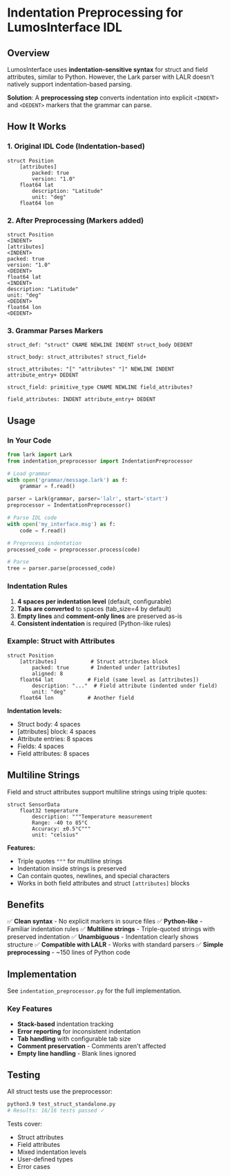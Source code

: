# Indentation Preprocessing for LumosInterface IDL

## Overview

LumosInterface uses **indentation-sensitive syntax** for struct and field attributes, similar to Python. However, the Lark parser with LALR doesn't natively support indentation-based parsing.

**Solution**: A **preprocessing step** converts indentation into explicit `<INDENT>` and `<DEDENT>` markers that the grammar can parse.

## How It Works

### 1. Original IDL Code (Indentation-based)

```
struct Position
    [attributes]
        packed: true
        version: "1.0"
    float64 lat
        description: "Latitude"
        unit: "deg"
    float64 lon
```

### 2. After Preprocessing (Markers added)

```
struct Position
<INDENT>
[attributes]
<INDENT>
packed: true
version: "1.0"
<DEDENT>
float64 lat
<INDENT>
description: "Latitude"
unit: "deg"
<DEDENT>
float64 lon
<DEDENT>
```

### 3. Grammar Parses Markers

```lark
struct_def: "struct" CNAME NEWLINE INDENT struct_body DEDENT

struct_body: struct_attributes? struct_field+

struct_attributes: "[" "attributes" "]" NEWLINE INDENT attribute_entry+ DEDENT

struct_field: primitive_type CNAME NEWLINE field_attributes?

field_attributes: INDENT attribute_entry+ DEDENT
```

## Usage

### In Your Code

```python
from lark import Lark
from indentation_preprocessor import IndentationPreprocessor

# Load grammar
with open('grammar/message.lark') as f:
    grammar = f.read()

parser = Lark(grammar, parser='lalr', start='start')
preprocessor = IndentationPreprocessor()

# Parse IDL code
with open('my_interface.msg') as f:
    code = f.read()

# Preprocess indentation
processed_code = preprocessor.process(code)

# Parse
tree = parser.parse(processed_code)
```

### Indentation Rules

1. **4 spaces per indentation level** (default, configurable)
2. **Tabs are converted** to spaces (tab_size=4 by default)
3. **Empty lines** and **comment-only lines** are preserved as-is
4. **Consistent indentation** is required (Python-like rules)

### Example: Struct with Attributes

```
struct Position
    [attributes]           # Struct attributes block
        packed: true       # Indented under [attributes]
        aligned: 8
    float64 lat           # Field (same level as [attributes])
        description: "..."  # Field attribute (indented under field)
        unit: "deg"
    float64 lon           # Another field
```

**Indentation levels:**
- Struct body: 4 spaces
- [attributes] block: 4 spaces
- Attribute entries: 8 spaces
- Fields: 4 spaces
- Field attributes: 8 spaces

## Multiline Strings

Field and struct attributes support multiline strings using triple quotes:

```
struct SensorData
    float32 temperature
        description: """Temperature measurement
        Range: -40 to 85°C
        Accuracy: ±0.5°C"""
        unit: "celsius"
```

**Features:**
- Triple quotes `"""` for multiline strings
- Indentation inside strings is preserved
- Can contain quotes, newlines, and special characters
- Works in both field attributes and struct `[attributes]` blocks

## Benefits

✅ **Clean syntax** - No explicit markers in source files
✅ **Python-like** - Familiar indentation rules
✅ **Multiline strings** - Triple-quoted strings with preserved indentation
✅ **Unambiguous** - Indentation clearly shows structure
✅ **Compatible with LALR** - Works with standard parsers
✅ **Simple preprocessing** - ~150 lines of Python code

## Implementation

See `indentation_preprocessor.py` for the full implementation.

### Key Features

- **Stack-based** indentation tracking
- **Error reporting** for inconsistent indentation
- **Tab handling** with configurable tab size
- **Comment preservation** - Comments aren't affected
- **Empty line handling** - Blank lines ignored

## Testing

All struct tests use the preprocessor:

```bash
python3.9 test_struct_standalone.py
# Results: 16/16 tests passed ✓
```

Tests cover:
- Struct attributes
- Field attributes
- Mixed indentation levels
- User-defined types
- Error cases
